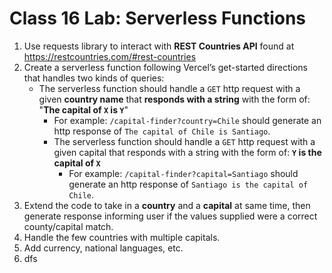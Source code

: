 # Class 16 Lab: Serverless Functions

1. Use requests library to interact with **REST Countries API** found at <https://restcountries.com/#rest-countries>
2. Create a serverless function following Vercel’s get-started directions that handles two kinds of queries:
   - The serverless function should handle a `GET` http request with a given **country name** that **responds with a string** with the form of: "**The capital of `X` is `Y`**"
     - For example: `/capital-finder?country=Chile` should generate an http response of `The capital of Chile is Santiago`.
     - The serverless function should handle a `GET` http request with a given capital that responds with a string with the form of: **`Y` is the capital of `X`**
       - For example: `/capital-finder?capital=Santiago` should generate an http response of `Santiago is the capital of Chile`.
3. Extend the code to take in a **country** and a **capital** at same time, then generate response informing user if the values supplied were a correct county/capital match.
4. Handle the few countries with multiple capitals.
5. Add currency, national languages, etc.
6. dfs

